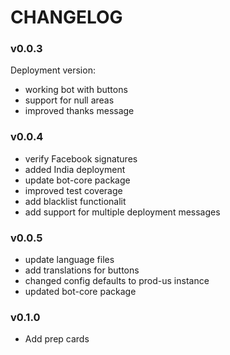 # CHANGELOG

### v0.0.3
Deployment version:
- working bot with buttons
- support for null areas
- improved thanks message

### v0.0.4
- verify Facebook signatures
- added India deployment
- update bot-core package
- improved test coverage
- add blacklist functionalit
- add support for multiple deployment messages

### v0.0.5
- update language files
- add translations for buttons
- changed config defaults to prod-us instance
- updated bot-core package

### v0.1.0
- Add prep cards
